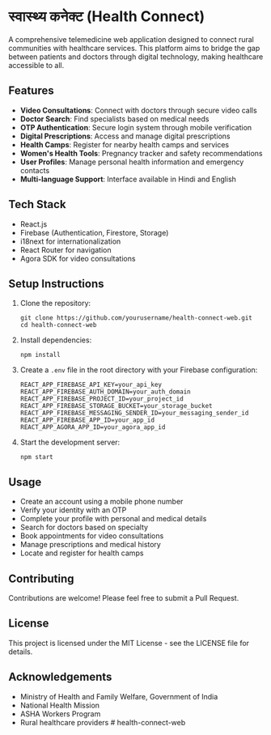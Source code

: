 # स्वास्थ्य कनेक्ट (Health Connect)

A comprehensive telemedicine web application designed to connect rural communities with healthcare services. This platform aims to bridge the gap between patients and doctors through digital technology, making healthcare accessible to all.

## Features

- **Video Consultations**: Connect with doctors through secure video calls
- **Doctor Search**: Find specialists based on medical needs
- **OTP Authentication**: Secure login system through mobile verification
- **Digital Prescriptions**: Access and manage digital prescriptions
- **Health Camps**: Register for nearby health camps and services
- **Women's Health Tools**: Pregnancy tracker and safety recommendations
- **User Profiles**: Manage personal health information and emergency contacts
- **Multi-language Support**: Interface available in Hindi and English

## Tech Stack

- React.js
- Firebase (Authentication, Firestore, Storage)
- i18next for internationalization
- React Router for navigation
- Agora SDK for video consultations

## Setup Instructions

1. Clone the repository:
   ```
   git clone https://github.com/yourusername/health-connect-web.git
   cd health-connect-web
   ```

2. Install dependencies:
   ```
   npm install
   ```

3. Create a `.env` file in the root directory with your Firebase configuration:
   ```
   REACT_APP_FIREBASE_API_KEY=your_api_key
   REACT_APP_FIREBASE_AUTH_DOMAIN=your_auth_domain
   REACT_APP_FIREBASE_PROJECT_ID=your_project_id
   REACT_APP_FIREBASE_STORAGE_BUCKET=your_storage_bucket
   REACT_APP_FIREBASE_MESSAGING_SENDER_ID=your_messaging_sender_id
   REACT_APP_FIREBASE_APP_ID=your_app_id
   REACT_APP_AGORA_APP_ID=your_agora_app_id
   ```

4. Start the development server:
   ```
   npm start
   ```

## Usage

- Create an account using a mobile phone number
- Verify your identity with an OTP
- Complete your profile with personal and medical details
- Search for doctors based on specialty
- Book appointments for video consultations
- Manage prescriptions and medical history
- Locate and register for health camps

## Contributing

Contributions are welcome! Please feel free to submit a Pull Request.

## License

This project is licensed under the MIT License - see the LICENSE file for details.

## Acknowledgements

- Ministry of Health and Family Welfare, Government of India
- National Health Mission
- ASHA Workers Program
- Rural healthcare providers #   h e a l t h - c o n n e c t - w e b  
 